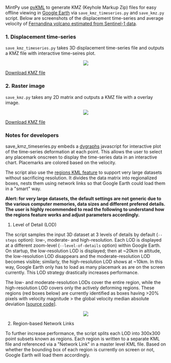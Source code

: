 MintPy use [pyKML](https://pythonhosted.org/pykml/) to generate KMZ (Keyhole Markup Zip) files for easy offline viewing in [Google Earth](https://www.google.com/earth/) via `save_kmz_timeseries.py` and `save_kmz.py` script. Below are screenshots of the displacement time-series and average velocity of [Fernandina volcano estimated from Sentinel-1 data](demo_dataset.md).    

### 1. Displacement time-series ###

`save_kmz_timeseries.py` takes 3D displacement time-series file and outputs a KMZ file with interactive time-seires plot.

<p align="center">
  <img src="https://yunjunzhang.files.wordpress.com/2019/02/fernandinasendt128_ge-1.png">
</p>

[Download KMZ file](https://miami.box.com/v/FernandinaSenDT128TS)

### 2. Raster image ###

`save_kmz.py` takes any 2D matrix and outputs a KMZ file with a overlay image.

<p align="center">
  <img src="https://yunjunzhang.files.wordpress.com/2019/02/vel_fernandinasendt128_ge.png">
</p>

[Download KMZ file](https://miami.box.com/v/FernandinaSenDT128VEL)

### Notes for developers ###

save_kmz_timeseries.py embeds a [dygraphs](http://dygraphs.com) javascript for interactive plot of the time-series deformation at each point. This allows the user to select any placemark onscreen to display the time-series data in an interactive chart. Placemarks are colored based on the velocity.

The script also use the [regions KML feature](https://developers.google.com/kml/documentation/regions) to support very large datasets without sacrificing resolution. It divides the data matrix into regionalized boxes, nests them using network links so that Google Earth could load them in a "smart" way. 

**Alert: for very large datasets, the default settings are not generic due to the various computer memories, data sizes and different prefered details. The user is highly recommended to read the following to understand how the regions feature works and adjust parameters accordingly.**

1. Level of Detail (LOD)

The script samples the input 3D dataset at 3 levels of details by default (`--steps` option): low-, moderate- and high-resolution. Each LOD is displayed at a different zoom-level (`--level-of-details` option) within Google Earth. On startup, the low-resolution LOD is displayed; then at ~20km in altitude, the low-resolution LOD disappears and the moderate-resolution LOD becomes visible; similarly, the high-resolution LOD shows at ~10km. In this way, Google Earth only has to load as many placemark as are on the screen currently. This LOD strategy drastically increases performance.

The low- and moderate-resolution LODs cover the entire region, while the high-resolution LOD covers only the actively deforming regions. These regions (red boxes below) are currently identified as boxes having >20% pixels with velocity magnitude > the global velocity median absolute deviation [[source code](https://github.com/insarlab/MintPy/blob/master/mintpy/save_kmz_timeseries.py#L160)].

<p align="center">
  <img src="https://yunjunzhang.files.wordpress.com/2020/03/defo_area.png">
</p>

2. Region-based Network Links

To further increase performance, the script splits each LOD into 300x300 point subsets known as regions. Each region is written to a separate KML file and referenced via a "Network Link" in a master level KML file. Based on whether the bounding box of each region is currently on screen or not, Google Earth will load them accordingly.

